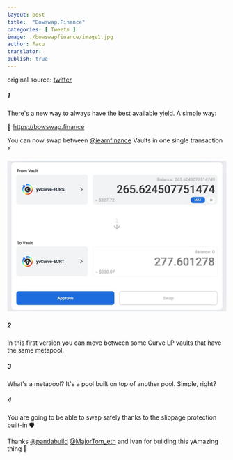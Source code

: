```yaml
---
layout: post
title:  "Bowswap.Finance"
categories: [ Tweets ]
image: ./bowswapfinance/image1.jpg
author: Facu
translator:
publish: true
---
```


original source: [twitter](https://twitter.com/fameal/status/1424857239505018880)

##### 1

There's a new way to always have the best available yield. A simple way:

🏹 https://bowswap.finance

You can now swap between [@iearnfinance](https://twitter.com/iearnfinance) Vaults in one single transaction ⚡️

![](image1.jpg)

##### 2

In this first version you can move between some Curve LP vaults that have the same metapool.

##### 3

What's a metapool? It's a pool built on top of another pool. Simple, right?

##### 4

You are going to be able to swap safely thanks to the slippage protection built-in 🛡️

Thanks [@pandabuild](https://twitter.com/pandabuild) [@MajorTom_eth](https://twitter.com/MajorTom_eth) and Ivan for building this yAmazing thing 🚀
